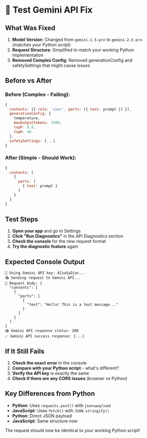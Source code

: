 # 🧪 Test Gemini API Fix

## What Was Fixed

1. **Model Version**: Changed from `gemini-1.5-pro` to `gemini-2.5-pro` (matches your Python script)
2. **Request Structure**: Simplified to match your working Python implementation
3. **Removed Complex Config**: Removed generationConfig and safetySettings that might cause issues

## Before vs After

### Before (Complex - Failing):
```javascript
{
  contents: [{ role: 'user', parts: [{ text: prompt }] }],
  generationConfig: {
    temperature,
    maxOutputTokens: 1500,
    topP: 0.8,
    topK: 40
  },
  safetySettings: [...]
}
```

### After (Simple - Should Work):
```javascript
{
  contents: [
    {
      parts: [
        { text: prompt }
      ]
    }
  ]
}
```

## Test Steps

1. **Open your app** and go to Settings
2. **Click "Run Diagnostics"** in the API Diagnostics section
3. **Check the console** for the new request format
4. **Try the diagnostic feature** again

## Expected Console Output

```
🔑 Using Gemini API key: AIzaSyDjac...
📤 Sending request to Gemini API...
📝 Request body: {
  "contents": [
    {
      "parts": [
        {
          "text": "Hello! This is a test message..."
        }
      ]
    }
  ]
}
📥 Gemini API response status: 200
✅ Gemini API success response: {...}
```

## If It Still Fails

1. **Check the exact error** in the console
2. **Compare with your Python script** - what's different?
3. **Verify the API key** is exactly the same
4. **Check if there are any CORS issues** (browser vs Python)

## Key Differences from Python

- **Python**: Uses `requests.post()` with `json=payload`
- **JavaScript**: Uses `fetch()` with `JSON.stringify()`
- **Python**: Direct JSON payload
- **JavaScript**: Same structure now

The request should now be identical to your working Python script! 